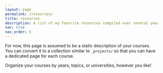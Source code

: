 ```yaml
---
layout: page
permalink: /resources/
title: resources
description: A list of my favorite resources compiled over several years of browsing the internet.
nav: true
nav_order: 6
---
```


For now, this page is assumed to be a static description of your courses. You can convert it to a collection similar to `_projects/` so that you can have a dedicated page for each course.

Organize your courses by years, topics, or universities, however you like!
